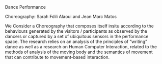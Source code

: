 Dance Performance

Choreography: Sarah Fdili Alaoui and Jean Marc Matos

We Consider a Choreography that composes itself insitu according to the behaviours generated by the visitors / participants as observed by the dancers or captured by a set of ubiquitous sensors in the performance space. The research relies on an analysis of the principles of “writing” dance as well as a research on Human Computer Interaction, related to the methods of analysis of the moving body and the semantics of movement that can contribute to movement-based interaction.